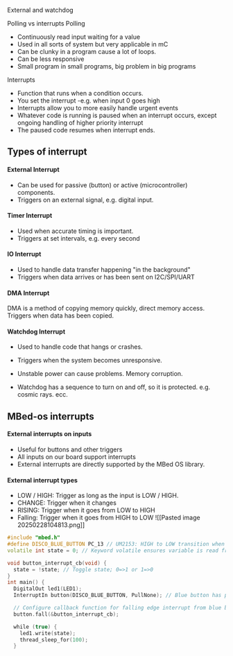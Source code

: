 External and watchdog

Polling vs interrupts
Polling
- Continuously read input waiting for a value
- Used in all sorts of system but very applicable in mC
- Can be clunky in a program cause a lot of loops.
- Can be less responsive
- Small program in small programs, big problem in big programs

Interrupts
- Function that runs when a condition occurs.
- You set the interrupt -e.g. when input 0 goes high
- Interrupts allow you to more easily handle urgent events
- Whatever code is running is paused when an interrupt occurs, except ongoing handling of higher priority interrupt
- The paused code resumes when interrupt ends.

## Types of interrupt
#### External Interrupt
- Can be used for passive (button) or active (microcontroller) components. 
- Triggers on an external signal, e.g. digital input.
#### Timer Interrupt
- Used when accurate timing is important.
- Triggers at set intervals, e.g. every second

#### IO Interrupt
- Used to handle data transfer happening "in the background"
- Triggers when data arrives or has been sent on I2C/SPI/UART

#### DMA Interrupt
DMA is a method of copying memory quickly, direct memory access.
Triggers when data has been copied.

#### Watchdog Interrupt
- Used to handle code that hangs or crashes.
- Triggers when the system becomes unresponsive.

- Unstable power can cause problems. Memory corruption.
- Watchdog has a sequence to turn on and off, so it is protected. e.g. cosmic rays. ecc. 
## MBed-os interrupts
#### External interrupts on inputs
- Useful for buttons and other triggers
- All inputs on our board support interrupts
- External interrupts are directly supported by the MBed OS library.
#### External interrupt types
- LOW / HIGH: Trigger as long as the input is LOW / HIGH.
- CHANGE: Trigger when it changes
- RISING: Trigger when it goes from LOW to HIGH
- Falling: Trigger when it goes from HIGH to LOW
![[Pasted image 20250228104813.png]]
```cpp
#include "mbed.h"
#define DISCO_BLUE_BUTTON PC_13 // UM2153: HIGH to LOW transition when pressed
volatile int state = 0; // Keyword volatile ensures variable is read from memory before evaluated

void button_interrupt_cb(void) {
  state = !state; // Toggle state; 0=>1 or 1=>0
}
int main() {
  DigitalOut led1(LED1);
  InterruptIn button(DISCO_BLUE_BUTTON, PullNone); // Blue button has pullup

  // Configure callback function for falling edge interrupt from blue button
  button.fall(&button_interrupt_cb);

  while (true) {
    led1.write(state);
    thread_sleep_for(100);
  }
```

